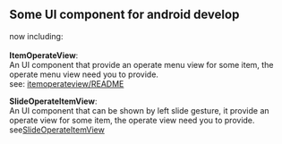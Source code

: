 ## Some UI component for android develop
now including: <br><br>
**ItemOperateView**:<br>
An UI component that provide an operate menu view for some item, the operate menu view need you to provide.<br>
see: [itemoperateview/README](https://github.com/StarkZhidian/AndroidUIComponent/tree/master/itemoperateview)

**SlideOperateItemView**:<br>
An UI component that can be shown by left slide gesture, it provide an operate view for some item, the operate view need you to provide.<br>
see[SlideOperateItemView](https://github.com/StarkZhidian/AndroidUIComponent/tree/master/slideoperateitemview)
